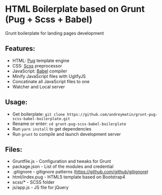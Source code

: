 # HTML Boilerplate based on Grunt (Pug + Scss + Babel)

Grunt boilerplate for landing pages development

## Features:
* HTML: [Pug](https://pugjs.org) template engine
* CSS: [Scss](http://sass-lang.com) preprocessor
* JavaScript: [Babel](https://babeljs.io/) compiler
* Minify JavaScript files with UglifyJS
* Concatinate all JavaScript files to one
* Watcher and Local server

## Usage:

* Get boilerplate: `git clone https://github.com/andreymatin/grunt-pug-scss-babel-boilerplate.git`
* Rename or enter: `cd grunt-pug-scss-babel-boilerplate`
* Run `yarn install` to get dependencies
* Run `grunt` to compile and launch development server

## Files:

* Gruntfile.js - Configuration and tweaks for Grunt
* package.json - List of the modules and credential
* .gitignore - gitignore patterns (https://github.com/github/gitignore)
* html/index.pug - HTML5 template based on Bootstrap4
* scss/* - SCSS folder
* js/app.js - JS file for jQuery
